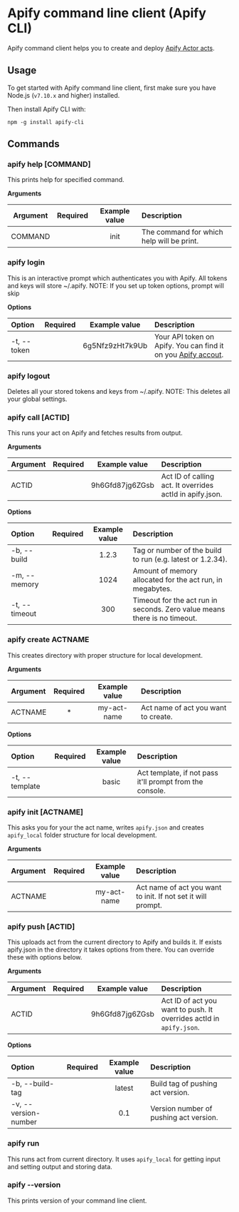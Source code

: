 # Apify command line client (Apify CLI)

Apify command client helps you to create and deploy [Apify Actor acts](https://www.apify.com/docs/actor).


## Usage

To get started with Apify command line client, first make sure you have Node.js (`v7.10.x` and higher) installed.

Then install Apify CLI with:

`npm -g install apify-cli`

## Commands

### apify help [COMMAND]
This prints help for specified command.

**Arguments**

| Argument         |Required | Example value   |  Description  |
| :---------------:|:-------:|:---------------:| :------------ |
| COMMAND  |         | init | The command for which help will be print. |

### apify login
This is an interactive prompt which authenticates you with Apify. All tokens and keys will store ~/.apify.
NOTE: If you set up token options, prompt will skip

**Options**

| Option         |Required | Example value   |  Description  |
| :--------------|:-------:|:---------------:| :------------ |
| -t, --token    |         | 6g5Nfz9zHt7k9Ub | Your API token on Apify. You can find it on you [Apify accout](https://my.apify.com/account#/integrations). |

### apify logout
Deletes all your stored tokens and keys from ~/.apify.
NOTE: This deletes all your global settings.

### apify call [ACTID]
This runs your act on Apify and fetches results from output.

**Arguments**

| Argument         |Required | Example value   |  Description  |
| :----------------|:-------:|:---------------:| :------------ |
| ACTID            |         | 9h6Gfd87jg6ZGsb | Act ID of calling act. It overrides actId in apify.json. |

**Options**

| Option               |Required | Example value   |  Description  |
| :--------------------|:-------:|:---------------:| :------------ |
| -b, --build          |         | 1.2.3           | Tag or number of the build to run (e.g. latest or 1.2.34). |
| -m, --memory         |         | 1024            | Amount of memory allocated for the act run, in megabytes. |
| -t, --timeout        |         | 300             | Timeout for the act run in seconds. Zero value means there is no timeout. |

### apify create ACTNAME
This creates directory with proper structure for local development.

**Arguments**

| Argument         |Required | Example value   |  Description  |
| :----------------|:-------:|:---------------:| :------------ |
| ACTNAME          |    *    | my-act-name     | Act name of act you want to create. |

**Options**

| Option         |Required | Example value   |  Description  |
| :--------------|:-------:|:---------------:| :------------ |
| -t, --template |         | basic           | Act template, if not pass it'll prompt from the console. |

### apify init [ACTNAME]
This asks you for your the act name, writes `apify.json` and creates `apify_local` folder structure for local development.

**Arguments**

| Argument         |Required | Example value   |  Description  |
| :----------------|:-------:|:---------------:| :------------ |
| ACTNAME          |         | my-act-name     | Act name of act you want to init. If not set it will prompt. |

### apify push [ACTID]
This uploads act from the current directory to Apify and builds it.
If exists apify.json in the directory it takes options from there. You can override these with options below.

**Arguments**

| Argument         |Required | Example value   |  Description  |
| :----------------|:-------:|:---------------:| :------------ |
| ACTID            |         | 9h6Gfd87jg6ZGsb | Act ID of act you want to push. It overrides actId in `apify.json`. |

**Options**

| Option               |Required | Example value   |  Description  |
| :--------------------|:-------:|:---------------:| :------------ |
| -b, --build-tag      |         | latest          | Build tag of pushing act version. |
| -v, --version-number |         | 0.1             | Version number of pushing act version. |

### apify run
This runs act from current directory. It uses `apify_local` for getting input and setting output and storing data.

### apify --version
This prints version of your command line client.
